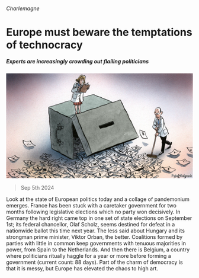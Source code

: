 ###### Charlemagne

# Europe must beware the temptations of technocracy 

##### Experts are increasingly crowding out flailing politicians 

![image](images/20240907_EUD000.jpg) 

> Sep 5th 2024 

Look at the state of European politics today and a collage of pandemonium emerges. France has been stuck with a caretaker government for two months following legislative elections which no party won decisively. In Germany the hard right came top in one set of state elections on September 1st; its federal chancellor, Olaf Scholz, seems destined for defeat in a nationwide ballot this time next year. The less said about Hungary and its strongman prime minister, Viktor Orban, the better. Coalitions formed by parties with little in common keep governments with tenuous majorities in power, from Spain to the Netherlands. And then there is Belgium, a country where politicians ritually haggle for a year or more before forming a government (current count: 88 days). Part of the charm of democracy is that it is messy, but Europe has elevated the chaos to high art. 

